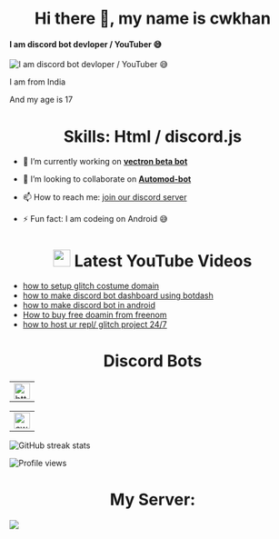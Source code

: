 <h1 align='center'> Hi there 👋, my name is cwkhan </h1>

#### I am discord bot devloper / YouTuber 😅

![I am discord bot devloper / YouTuber 😅](https://cdn.discordapp.com/attachments/823585354569351208/831294477524140042/image0.jpg)

I am from India

And my age is 17



<h1 align='center'> Skills: Html / discord.js </h1>

- 🔭 I’m currently working on **[vectron beta bot ](https://discord.com/api/oauth2/authorize?client_id=830377195310546954&permissions=4025867761&scope=bot)**

- 👯 I’m looking to collaborate on **[Automod-bot ](https://github.com/khanmanan/automod-bot)**

- 📫 How to reach me: [join our discord server ](https://dsc.gg/cwkhan) 

- ⚡ Fun fact: I am codeing on Android 😅 
### <h1 align='center'> <img src="https://www.youtube.com/about/static/svgs/icons/brand-resources/YouTube_icon_full-color.svg?cache=f2ec7a5" width="30px"> Latest YouTube Videos </h1>

<!-- YOUTUBE:START -->
- [ how to setup glitch costume domain ](https://youtu.be/dZicGEuONYI)
- [ how to make discord bot dashboard using botdash ](https://youtu.be/yhIDDxfe5sg)
- [how to make discord bot in android](https://youtu.be/IX4DZq7iVf4)
- [How to buy free doamin from freenom](https://youtu.be/haJGYlkURgk)
- [how to host ur repl/ glitch project 24/7 ](https://youtu.be/O24Q02LpFl4)

<!-- YOUTUBE:END -->
<h1 align='center'> Discord Bots</h1>
<table align='center'>
 <tbody>
   <tr>
     <td><a href="https://discord.com/api/oauth2/authorize?client_id=744597377406599188&permissions=8&scope=bot"><img alt="https://cdn.discordapp.com/attachments/823585354569351208/843224109995524146/image0.jpg" title="automod-Bot" height="28px"
src="https://cdn.discordapp.com/attachments/823585354569351208/843224109995524146/image0.jpg" /></a>
</tr>
<table align='center'>
<tbody>
<tr>
<td><a href="https://discord.com/oauth2/authorize?client_id=724686774273835118&scope=bot&permissions=8"><img alt="cwk-music" title="cwk-music" height="28px"
                        src="https://cdn.discordapp.com/attachments/823585354569351208/841705059246407730/image0.jpg" /></a>
  </tbody>
  </table>

![GitHub streak stats](https://github-readme-streak-stats.herokuapp.com/?user=khanmanan)  

![Profile views](https://komarev.com/ghpvc/?username=khanmanan)  

<h1 align='center'> My Server:  </h1
<a href="https://discord.gg/uC5bAzvmX5"><img src="http://invidget.switchblade.xyz/uC5bAzvmX5"/></a>

